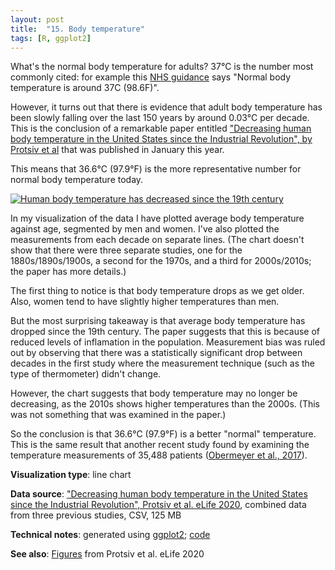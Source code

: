 ```yaml
---
layout: post
title:  "15. Body temperature"
tags: [R, ggplot2]
---
```


What's the normal body temperature for adults? 37°C is the number most commonly cited: for example this [NHS guidance](https://www.nhs.uk/conditions/hypothermia/) says "Normal body temperature is around 37C (98.6F)".

However, it turns out that there is evidence that adult body temperature has been slowly falling over the last 150 years by around 0.03°C per decade. This is the conclusion of a remarkable paper entitled ["Decreasing human body temperature in the United States since the Industrial Revolution", by Protsiv et al](https://elifesciences.org/articles/49555) that was published in January this year.

This means that 36.6°C (97.9°F) is the more representative number for normal body temperature today.

<a href="{{ site.url }}{{ site.baseurl }}/assets/img/15-body-temperature.png"><img src="{{ site.url }}{{ site.baseurl }}/assets/img/15-body-temperature.png" alt="Human body temperature has decreased since the 19th century"/></a>

In my visualization of the data I have plotted average body temperature against age, segmented by men and women. I've also plotted the measurements from each decade on separate lines. (The chart doesn't show that there were three separate studies, one for the 1880s/1890s/1900s, a second for the 1970s, and a third for 2000s/2010s; the paper has more details.)

The first thing to notice is that body temperature drops as we get older. Also, women tend to have slightly higher temperatures than men.

But the most surprising takeaway is that average body temperature has dropped since the 19th century. The paper suggests that this is because of reduced levels of inflamation in the population. Measurement bias was ruled out by observing that there was a statistically significant drop between decades in the first study where the measurement technique (such as the type of thermometer) didn't change.

However, the chart suggests that body temperature may no longer be decreasing, as the 2010s shows higher temperatures than the 2000s. (This was not something that was examined in the paper.)

So the conclusion is that 36.6°C (97.9°F) is a better "normal" temperature. This is the same result that another recent study found by examining the temperature measurements of 35,488 patients ([Obermeyer et al., 2017](https://www.bmj.com/content/359/bmj.j5468)).

**Visualization type**: line chart

**Data source**: ["Decreasing human body temperature in the United States since the Industrial Revolution", Protsiv et al. eLife 2020](https://elifesciences.org/articles/49555), combined data from three previous studies, CSV, 125 MB

**Technical notes**: generated using [ggplot2](https://ggplot2.tidyverse.org/index.html); [code](https://github.com/tomwhite/datavision-code/tree/master/15-body-temperature)

**See also**: [Figures](https://elifesciences.org/articles/49555/figures) from Protsiv et al. eLife 2020
